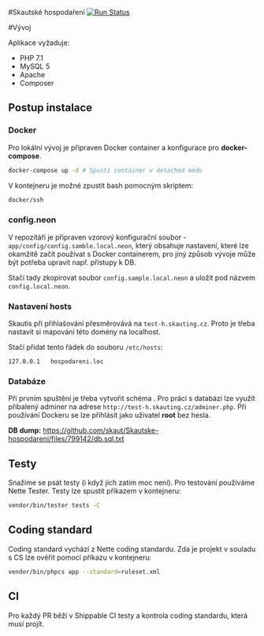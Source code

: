 #Skautské hospodaření
[![Run Status](https://api.shippable.com/projects/57566fec2a8192902e22bd24/badge?branch=master)](https://app.shippable.com/projects/57566fec2a8192902e22bd24)

#Vývoj

Aplikace vyžaduje:
- PHP 7.1
- MySQL 5
- Apache
- Composer

## Postup instalace

### Docker
Pro lokální vývoj je připraven Docker container a konfigurace pro **docker-compose**.

```bash
docker-compose up -d # Spustí container v detached modu
```

V kontejneru je možné zpustit bash pomocným skriptem:
```bash
docker/ssh
```


### config.neon
V repozitáři je připraven vzorový konfigurační soubor - `app/config/config.samble.local.neon`,
který obsahuje nastavení, které lze okamžitě začít používat s Docker containerem,
pro jiný způsob vývoje může být potřeba upravit např. přístupy k DB.

Stačí tady zkopírovat soubor `config.sample.local.neon` a uložit pod názvem `config.local.neon`.

### Nastavení hosts
Skautis při přihlašování přesměrovává na `test-h.skauting.cz`.
Proto je třeba nastavit si mapování této domény na localhost.

Stačí přidat tento řádek do souboru `/etc/hosts`:
```
127.0.0.1   hospodareni.loc
```

### Databáze
Při prvním spuštění je třeba vytvořit schéma . Pro práci s databází lze využít přibalený adminer
na adrese `http://test-h.skauting.cz/adminer.php`. Při používání Dockeru se lze přihlásit
jako uživatel **root** bez hesla.

**DB dump:** https://github.com/skaut/Skautske-hospodareni/files/799142/db.sql.txt

## Testy
Snažíme se psát testy (i když jich zatím moc není).
Pro testování používáme Nette Tester.
Testy lze spustit příkazem v kontejneru:
```bash
vendor/bin/tester tests -C
```

## Coding standard
Coding standard vychází z Nette coding standardu.
Zda je projekt v souladu s CS lze ověřit pomocí příkazu v kontejneru:
```bash
vendor/bin/phpcs app --standard=ruleset.xml
```

## CI
Pro každý PR běží v Shippable CI testy a kontrola coding standardu, která musí projít.

